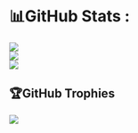 # 📊GitHub Stats :
![](https://github-readme-stats.vercel.app/api?username=ChamodKeshan&theme=react&hide_border=true&include_all_commits=true&count_private=true)<br/>
![](https://github-readme-streak-stats.herokuapp.com/?user=ChamodKeshan&theme=react&hide_border=true)<br/>
![](https://github-readme-stats.vercel.app/api/top-langs/?username=ChamodKeshan&theme=react&hide_border=true&include_all_commits=true&count_private=true&layout=compact)

## 🏆GitHub Trophies
![](https://github-profile-trophy.vercel.app/?username=ChamodKeshan&theme=tokyonight&no-frame=true&no-bg=false&margin-w=11)
<br>
